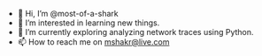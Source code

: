 - 👋 Hi, I’m @most-of-a-shark
- 👀 I’m interested in learning new things.
- 🌱 I’m currently exploring analyzing network traces using Python.
- 📫 How to reach me on mshakr@live.com

<!---
most-of-a-shark/most-of-a-shark is a ✨ special ✨ repository because its `README.md` (this file) appears on your GitHub profile.
You can click the Preview link to take a look at your changes.
--->
